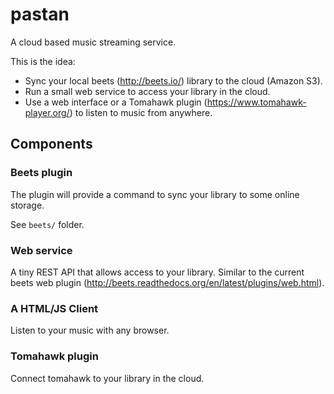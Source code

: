 # pastan

A cloud based music streaming service.

This is the idea:
- Sync your local beets (http://beets.io/) library to the cloud (Amazon S3).
- Run a small web service to access your library in the cloud.
- Use a web interface or a Tomahawk plugin (https://www.tomahawk-player.org/) to listen to music from anywhere.

## Components

### Beets plugin

The plugin will provide a command to sync your library to some online storage.

See `beets/` folder.

### Web service

A tiny REST API that allows access to your library. Similar to the current beets web plugin (http://beets.readthedocs.org/en/latest/plugins/web.html).

### A HTML/JS Client

Listen to your music with any browser.

### Tomahawk plugin

Connect tomahawk to your library in the cloud.

